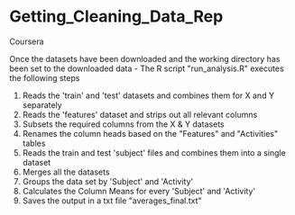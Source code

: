 # Getting_Cleaning_Data_Rep
Coursera

Once the datasets have been downloaded and the working directory has been set to the downloaded data - 
The R script "run_analysis.R" executes the following steps

1. Reads the 'train' and 'test' datasets and combines them for X and Y separately
2. Reads the 'features' dataset and strips out all relevant columns
3. Subsets the required columns from the X & Y datasets
4. Renames the column heads based on the "Features" and "Activities" tables
5. Reads the train and test 'subject' files and combines them into a single dataset
6. Merges all the datasets
7. Groups the data set by 'Subject' and 'Activity'
8. Calculates the Column Means for every 'Subject' and 'Activity'
9. Saves the output in a txt file "averages_final.txt"

